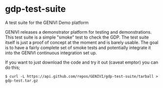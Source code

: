 # gdp-test-suite
A test suite for the GENIVI Demo platform

GENIVI releases a demonstrator platform for testing and demonstrations. This test suite is a simple "smoke" test to check the GDP. The test suite itself is just a proof of concept at the moment and is barely usable. The goal is to have a fairly complete set of smoke tests and potentially integrate it into the GENIVI continuous integration set up.

If you want to just download the code and try it out (caveat emptor) you can do this;

    $ curl -L https://api.github.com/repos/GENIVI/gdp-test-suite/tarball > gdp-test.tar.gz 
